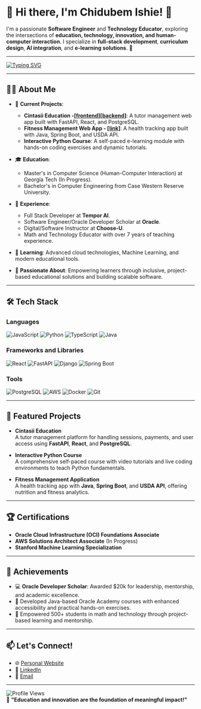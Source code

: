 # 💫 Hi there, I'm Chidubem Ishie! 👋  

I'm a passionate **Software Engineer** and **Technology Educator**, exploring the intersections of **education, technology, innovation, and human-computer interaction**. I specialize in **full-stack development**, **curriculum design**, **AI integration**, and **e-learning solutions**. 🚀

---

[![Typing SVG](https://readme-typing-svg.demolab.com/?lines=Software+Engineer;Technology+Educator;Human-Computer+Interaction;Curriculum+Developer;Mentor+%26+Problem+Solver)](https://git.io/typing-svg)

---

## 👨‍💻 About Me
- 🔭 **Current Projects**:  
  - **Cintasii Education -[[frontend](https://github.com/chiishie/cintasii-frontend-main)][[backend](https://github.com/chiishie/cintasii-backend-main)]**: A tutor management web app built with FastAPI, React, and PostgreSQL.
  - **Fitness Management Web App - [[link]](https://github.com/chiishie/Fitness-Management-web-app)**: A health tracking app built with Java, Spring Boot, and USDA API.
  - **Interactive Python Course**: A self-paced e-learning module with hands-on coding exercises and dynamic tutorials.  

- 🎓 **Education**:  
  - Master's in Computer Science (Human-Computer Interaction) at Georgia Tech (In Progress).  
  - Bachelor's in Computer Engineering from Case Western Reserve University.  

- 💼 **Experience**:  
  - Full Stack Developer at **Tempor AI**.  
  - Software Engineer/Oracle Developer Scholar at **Oracle**.  
  - Digital/Software Instructor at **Choose-U**.  
  - Math and Technology Educator with over 7 years of teaching experience.  

- 🌱 **Learning**: Advanced cloud technologies, Machine Learning, and modern educational tools.  
- 🎨 **Passionate About**: Empowering learners through inclusive, project-based educational solutions and building scalable software.  

---

## 🛠️ Tech Stack

### **Languages**
![JavaScript](https://img.shields.io/badge/JavaScript-F7DF1E?style=for-the-badge&logo=javascript&logoColor=black)
![Python](https://img.shields.io/badge/Python-3776AB?style=for-the-badge&logo=python&logoColor=white)
![TypeScript](https://img.shields.io/badge/TypeScript-007ACC?style=for-the-badge&logo=typescript&logoColor=white)
![Java](https://img.shields.io/badge/Java-ED8B00?style=for-the-badge&logo=java&logoColor=white)

### **Frameworks and Libraries**
![React](https://img.shields.io/badge/React-20232A?style=for-the-badge&logo=react&logoColor=61DAFB)
![FastAPI](https://img.shields.io/badge/FastAPI-009688?style=for-the-badge&logo=fastapi&logoColor=white)
![Django](https://img.shields.io/badge/Django-092E20?style=for-the-badge&logo=django&logoColor=green)
![Spring Boot](https://img.shields.io/badge/Spring%20Boot-6DB33F?style=for-the-badge&logo=spring&logoColor=white)

### **Tools**
![PostgreSQL](https://img.shields.io/badge/PostgreSQL-316192?style=for-the-badge&logo=postgresql&logoColor=white)
![AWS](https://img.shields.io/badge/AWS-232F3E?style=for-the-badge&logo=amazon-aws&logoColor=white)
![Docker](https://img.shields.io/badge/Docker-2496ED?style=for-the-badge&logo=docker&logoColor=white)
![Git](https://img.shields.io/badge/Git-F05032?style=for-the-badge&logo=git&logoColor=white)

---

## 🚀 Featured Projects

- **Cintasii Education**  
  A tutor management platform for handling sessions, payments, and user access using **FastAPI**, **React**, and **PostgreSQL**.  

- **Interactive Python Course**  
  A comprehensive self-paced course with video tutorials and live coding environments to teach Python fundamentals.

- **Fitness Management Application**  
  A health tracking app with **Java**, **Spring Boot**, and **USDA API**, offering nutrition and fitness analytics.

---

## 🏆 Certifications

- **Oracle Cloud Infrastructure (OCI) Foundations Associate**  
- **AWS Solutions Architect Associate** (In Progress)  
- **Stanford Machine Learning Specialization**

---

## 🌟 Achievements
- 💻 **Oracle Developer Scholar**: Awarded \$20k for leadership, mentorship, and academic excellence.
- 📜 Developed Java-based Oracle Academy courses with enhanced accessibility and practical hands-on exercises.
- 🏅 Empowered 500+ students in math and technology through project-based learning and mentorship.

---

## 📫 Let's Connect!
- 🌐 [Personal Website](https://yourwebsite.com)  
- 💼 [LinkedIn](https://www.linkedin.com/in/chidubem-ishie-423456170/)  
- 📧 [Email](mailto:chidubem.i.ishie@gmail.com)  

---

![Profile Views](https://komarev.com/ghpvc/?username=chidubemishie&color=blue)  
🌟 **"Education and innovation are the foundation of meaningful impact!"**
